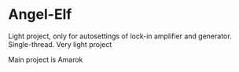 # Angel-Elf
Light project, only for autosettings of lock-in amplifier and generator. Single-thread. Very light project

Main project is Amarok
